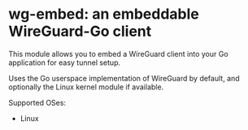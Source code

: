 # wg-embed: an embeddable WireGuard-Go client

This module allows you to embed a WireGuard client into your Go application for easy tunnel setup.

Uses the Go userspace implementation of WireGuard by default, and optionally the Linux kernel module if available.

Supported OSes:
  - Linux
